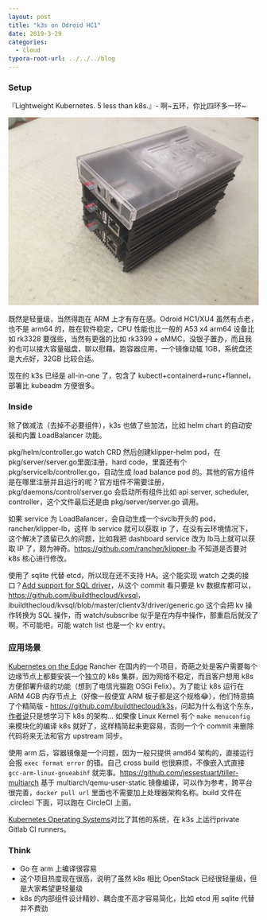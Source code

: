 ```yaml
---
layout: post
title: "k3s on Odroid HC1"
date: 2019-3-29
categories:
  - cloud
typora-root-url: ../../../blog
---
```

### Setup
『Lightweight Kubernetes. 5 less than k8s.』- 啊~五环，你比四环多一环~

![](/images/2019/k3s-odroid.JPG)

既然是轻量级，当然得跑在 ARM 上才有存在感。Odroid HC1/XU4 虽然有点老，也不是 arm64 的，胜在软件稳定，CPU 性能也比一般的 A53 x4 arm64 设备比如 rk3328 要强些，当然有更强的比如 rk3399 + eMMC，没银子置办，而且我的也可以接大容量磁盘，聊以慰藉。跑容器应用，一个镜像动辄 1GB，系统盘还是大点好，32GB 比较合适。

现在的 k3s 已经是 all-in-one 了，包含了 kubectl+containerd+runc+flannel，部署比 kubeadm 方便很多。

### Inside

除了做减法（去掉不必要组件），k3s 也做了些加法，比如 helm chart 的自动安装和内置 LoadBalancer 功能。

pkg/helm/controller.go watch CRD 然后创建klipper-helm pod，在pkg/server/server.go里面注册，hard code，里面还有个pkg/servicelb/controller.go，自动生成 load balance pod 的。其他的官方组件是在哪里注册并且运行的呢？官方组件不需要注册，pkg/daemons/control/server.go 会启动所有组件比如 api server, scheduler, controller，这个文件最后还是由 pkg/server/server.go 调用。

如果 service 为 LoadBalancer，会自动生成一个svclb开头的 pod，rancher/klipper-lb，这样 lb service 就可以获取 ip 了，在没有云环境情况下，这个解决了遗留已久的问题，比如我把 dashboard service 改为 lb马上就可以获取 IP 了，颇为神奇。<https://github.com/rancher/klipper-lb> 不知道是否要对 k8s 核心进行修改。

使用了 sqlite 代替 etcd，所以现在还不支持 HA。这个能实现 watch 之类的接口？[Add support for SQL driver]( https://github.com/ibuildthecloud/k3s/commit/99d0d50bf8b8e97042f5f9241ab51cdfa9a42a13)，从这个 commit 看只要是 kv 数据库都可以，<https://github.com/ibuildthecloud/kvsql>，ibuildthecloud/kvsql/blob/master/clientv3/driver/generic.go 这个会把 kv 操作转换为 SQL 操作，而 watch/subscribe 似乎是在内存中操作，那重启后就没了啊，不可能吧，可能 watch list 也是一个 kv entry。

### 应用场景

[Kubernetes on the Edge](https://rancher.com/blog/2018/2018-12-11-kubernetes-on-the-edge/) Rancher 在国内的一个项目，奇葩之处是客户需要每个边缘节点上都要安装一个独立的 k8s 集群，因为网络不稳定，而且客户想用 k8s 方便部署升级的功能（想到了电信光猫跑 OSGi Felix）。为了能让 k8s 运行在 ARM 4GB 内存节点上（好像一般便宜 ARM 板子都是这个规格😂），他们特意搞了个精简版 - <https://github.com/ibuildthecloud/k3s>，问起为什么有这个东东，[作者说](https://github.com/ibuildthecloud/k3s/issues/1)只是想学习下 k8s 的架构... 如果像 Linux Kernel 有个 `make menuconfig` 来模块化的编译 k8s 就好了，这样精简起来更容易，否则一个个 commit 来删除代码将来无法和官方 upstream 同步。

使用 arm 后，容器镜像是一个问题，因为一般只提供 amd64 架构的，直接运行会报 `exec format error` 的错。自己 cross build 也很麻烦，不像嵌入式直接 `gcc-arm-linux-gnueabihf` 就完事。<https://github.com/jessestuart/tiller-multiarch> 基于 multiarch/qemu-user-static 镜像编译，可以作为参考，跨平台很完善，`docker pull url` 里面也不需要加上处理器架构名称。build 文件在 .circleci 下面，可以跑在 CircleCI 上面。

[Kubernetes Operating Systems](https://kubedex.com/kubernetes-operating-systems/)对比了其他的系统，在 k3s 上运行private Gitlab CI runners。

### Think
* Go 在 arm 上编译很容易
* 这个项目热度现在很高，说明了虽然 k8s 相比 OpenStack 已经很轻量级，但是大家希望更轻量级
* k8s 的内部组件设计精妙、耦合度不高才容易简化，比如 etcd 用 sqlite 代替并不费劲
